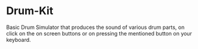 # Drum-Kit

Basic Drum Simulator that produces the sound of various drum parts, on click on the on screen buttons or on pressing the mentioned button on your keyboard.

